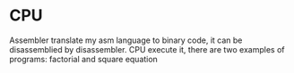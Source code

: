 # CPU
Assembler translate my asm language to binary code, it can be disassemblied by disassembler. CPU execute it, there are two examples of programs:
factorial and square equation
